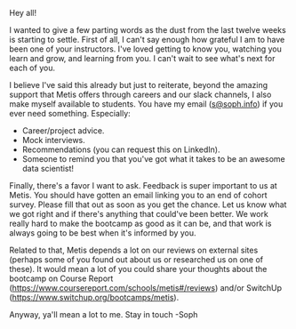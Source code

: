 
Hey all!

I wanted to give a few parting words as the dust from the last twelve weeks is starting to settle. First of all, I can't say enough how grateful I am to have been one of your instructors. I've loved getting to know you, watching you learn and grow, and learning from you. I can't wait to see what's next for each of you.

I believe I've said this already but just to reiterate, beyond the amazing support that Metis offers through careers and our slack channels, I also make myself available to students. You have my email (s@soph.info) if you ever need something. Especially:

- Career/project advice.
- Mock interviews.
- Recommendations (you can request this on LinkedIn).
- Someone to remind you that you've got what it takes to be an awesome data scientist!

Finally, there's a favor I want to ask. Feedback is super important to us at Metis. You should have gotten an email linking you to an end of cohort survey. Please fill that out as soon as you get the chance. Let us know what we got right and if there's anything that could've been better. We work really hard to make the bootcamp as good as it can be, and that work is always going to be best when it's informed by you.

Related to that, Metis depends a lot on our reviews on external sites (perhaps some of you found out about us or researched us on one of these). It would mean a lot of you could share your thoughts about the bootcamp on Course Report (https://www.coursereport.com/schools/metis#/reviews) and/or SwitchUp (https://www.switchup.org/bootcamps/metis).

Anyway, ya'll mean a lot to me. Stay in touch
-Soph
